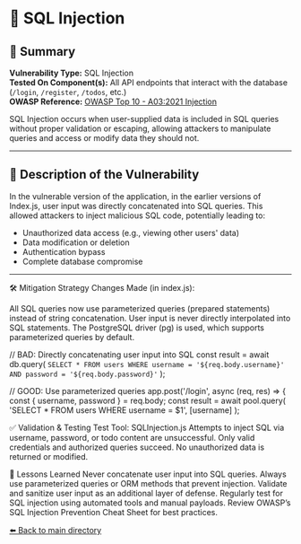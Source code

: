 # 🐍 SQL Injection

## 📌 Summary

**Vulnerability Type:** SQL Injection  
**Tested On Component(s):** All API endpoints that interact with the database (`/login`, `/register`, `/todos`, etc.)  
**OWASP Reference:** [OWASP Top 10 - A03:2021 Injection](https://owasp.org/Top10/A03_2021-Injection/)

SQL Injection occurs when user-supplied data is included in SQL queries without proper validation or escaping, allowing attackers to manipulate queries and access or modify data they should not.

---

## 🚨 Description of the Vulnerability

In the vulnerable version of the application, in the earlier versions of Index.js, user input was directly concatenated into SQL queries. This allowed attackers to inject malicious SQL code, potentially leading to:

- Unauthorized data access (e.g., viewing other users' data)
- Data modification or deletion
- Authentication bypass
- Complete database compromise

---


🛠️ Mitigation Strategy
Changes Made (in index.js):

All SQL queries now use parameterized queries (prepared statements) instead of string concatenation.
User input is never directly interpolated into SQL statements.
The PostgreSQL driver (pg) is used, which supports parameterized queries by default.

// BAD: Directly concatenating user input into SQL
const result = await db.query(
  `SELECT * FROM users WHERE username = '${req.body.username}' AND password = '${req.body.password}'`
);

// GOOD: Use parameterized queries
app.post('/login', async (req, res) => {
  const { username, password } = req.body;
  const result = await pool.query(
    'SELECT * FROM users WHERE username = $1',
    [username]
  );

✅ Validation & Testing
Test Tool: SQLInjection.js
Attempts to inject SQL via username, password, or todo content are unsuccessful.
Only valid credentials and authorized queries succeed.
No unauthorized data is returned or modified.


🧠 Lessons Learned
Never concatenate user input into SQL queries.
Always use parameterized queries or ORM methods that prevent injection.
Validate and sanitize user input as an additional layer of defense.
Regularly test for SQL injection using automated tools and manual payloads.
Review OWASP’s SQL Injection Prevention Cheat Sheet for best practices.

[⬅️ Back to main directory](./README.md)